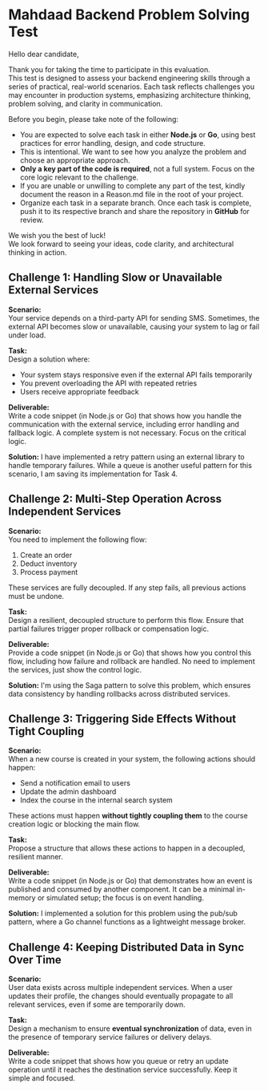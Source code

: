 # Mahdaad Backend Problem Solving Test

Hello dear candidate,

Thank you for taking the time to participate in this evaluation.  
This test is designed to assess your backend engineering skills through a series of practical, real-world scenarios. Each task reflects challenges you may encounter in production systems, emphasizing architecture thinking, problem solving, and clarity in communication.

Before you begin, please take note of the following:

-   You are expected to solve each task in either **Node.js** or **Go**, using best practices for error handling, design, and code structure.
-   This is intentional. We want to see how you analyze the problem and choose an appropriate approach.
-   **Only a key part of the code is required**, not a full system. Focus on the core logic relevant to the challenge.
-   If you are unable or unwilling to complete any part of the test, kindly document the reason in a Reason.md file in the root of your project.
-   Organize each task in a separate branch. Once each task is complete, push it to its respective branch and share the repository in **GitHub** for review.

We wish you the best of luck!  
We look forward to seeing your ideas, code clarity, and architectural thinking in action.

## Challenge 1: Handling Slow or Unavailable External Services

**Scenario:**  
Your service depends on a third-party API for sending SMS. Sometimes, the external API becomes slow or unavailable, causing your system to lag or fail under load.

**Task:**  
Design a solution where:

-   Your system stays responsive even if the external API fails temporarily
-   You prevent overloading the API with repeated retries
-   Users receive appropriate feedback

**Deliverable:**  
Write a code snippet (in Node.js or Go) that shows how you handle the communication with the external service, including error handling and fallback logic. A complete system is not necessary. Focus on the critical logic.

**Solution:**
I have implemented a retry pattern using an external library to handle temporary failures. While a queue is another useful pattern for this scenario, I am saving its implementation for Task 4.

## Challenge 2: Multi-Step Operation Across Independent Services

**Scenario:**  
You need to implement the following flow:

1. Create an order
2. Deduct inventory
3. Process payment

These services are fully decoupled. If any step fails, all previous actions must be undone.

**Task:**  
Design a resilient, decoupled structure to perform this flow. Ensure that partial failures trigger proper rollback or compensation logic.

**Deliverable:**  
Provide a code snippet (in Node.js or Go) that shows how you control this flow, including how failure and rollback are handled. No need to implement the services, just show the control logic.

**Solution:**
I'm using the Saga pattern to solve this problem, which ensures data consistency by handling rollbacks across distributed services.

## Challenge 3: Triggering Side Effects Without Tight Coupling

**Scenario:**  
When a new course is created in your system, the following actions should happen:

-   Send a notification email to users
-   Update the admin dashboard
-   Index the course in the internal search system

These actions must happen **without tightly coupling them** to the course creation logic or blocking the main flow.

**Task:**  
Propose a structure that allows these actions to happen in a decoupled, resilient manner.

**Deliverable:**  
Write a code snippet (in Node.js or Go) that demonstrates how an event is published and consumed by another component. It can be a minimal in-memory or simulated setup; the focus is on event handling.

**Solution:**
I implemented a solution for this problem using the pub/sub pattern, where a Go channel functions as a lightweight message broker.

## Challenge 4: Keeping Distributed Data in Sync Over Time

**Scenario:**  
User data exists across multiple independent services. When a user updates their profile, the changes should eventually propagate to all relevant services, even if some are temporarily down.

**Task:**  
Design a mechanism to ensure **eventual synchronization** of data, even in the presence of temporary service failures or delivery delays.

**Deliverable:**  
Write a code snippet that shows how you queue or retry an update operation until it reaches the destination service successfully. Keep it simple and focused.
